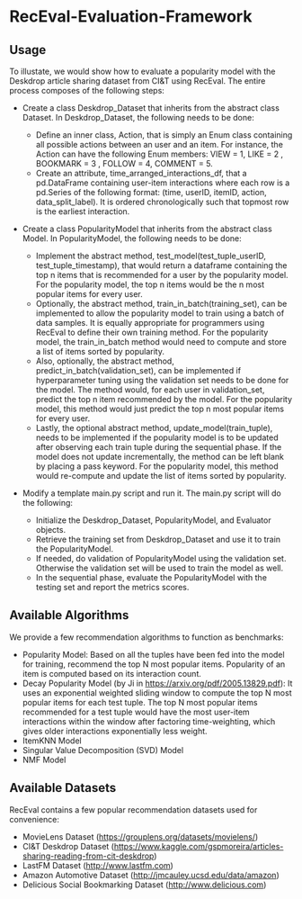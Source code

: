 # RecEval-Evaluation-Framework

## Usage

To illustate, we would show how to evaluate a popularity model with the Deskdrop article sharing dataset from CI&T using RecEval. The entire process composes of the following steps:  
- Create a class Deskdrop_Dataset that inherits from the abstract class Dataset. In Deskdrop_Dataset, the following needs to be done:
  -  Define an inner class, Action, that is simply an Enum class containing all possible actions between an user and an item. For instance, the Action can have the following Enum members: VIEW = 1, LIKE = 2 , BOOKMARK = 3 , FOLLOW = 4, COMMENT = 5. 
  -  Create an attribute, time_arranged_interactions_df, that a pd.DataFrame containing user-item interactions where each row is a pd.Series of the following format: (time, userID, itemID, action, data_split_label). It is ordered chronologically such that topmost row is the earliest interaction.  

- Create a class PopularityModel that inherits from the abstract class Model. In PopularityModel, the following needs to be done:
  -  Implement the abstract method, test_model(test_tuple_userID, test_tuple_timestamp), that would return a dataframe containing the top n items that is recommended for a user by the popularity model. For the popularity model, the top n items would be the n most popular items for every user.
  -  Optionally, the abstract method, train_in_batch(training_set), can be implemented to allow the popularity model to train using a batch of data samples. It is equally appropriate for programmers using RecEval to define their own training method. For the popularity model, the train_in_batch method would need to compute and store a list of items sorted by popularity.
  -  Also, optionally, the abstract method, predict_in_batch(validation_set), can be implemented if hyperparameter tuning using the validation set needs to be done for the model. The method would, for each user in validation_set, predict the top n item recommended by the model.  For the popularity model, this method would just predict the top n most popular items for every user.
  -  Lastly, the optional abstract method, update_model(train_tuple), needs to be implemented if the popularity model is to be updated after observing each train tuple during the sequential phase. If the model does not update incrementally, the method can be left blank by placing a pass keyword. For the popularity model, this method would re-compute and update the list of items sorted by popularity.

- Modify a template main.py script and run it. The main.py script will do the following:
  -  Initialize the Deskdrop_Dataset, PopularityModel, and Evaluator objects.
  -  Retrieve the training set from Deskdrop_Dataset and use it to train the PopularityModel.
  -  If needed, do validation of PopularityModel using the validation set. Otherwise the validation set will be used to train the model as well.
  -  In the sequential phase, evaluate the PopularityModel with the testing set and report the metrics scores.


## Available Algorithms
We provide a few recommendation algorithms to function as benchmarks:
- Popularity Model: Based on all the tuples have been fed into the model for training, recommend the top N most popular items. Popularity of an item is computed based on its interaction count.
- Decay Popularity Model (by Ji in https://arxiv.org/pdf/2005.13829.pdf): It uses an exponential weighted sliding window to compute the top N most popular items for each test tuple. The top N most popular items recommended for a test tuple would have the most user-item interactions within the window after factoring time-weighting, which gives older interactions exponentially less weight.
- ItemKNN Model
- Singular Value Decomposition (SVD) Model
- NMF Model 


## Available Datasets
RecEval contains a few popular recommendation datasets used for convenience:
- MovieLens Dataset (https://grouplens.org/datasets/movielens/)
- CI\&T Deskdrop Dataset (https://www.kaggle.com/gspmoreira/articles-sharing-reading-from-cit-deskdrop)
- LastFM Dataset (http://www.lastfm.com)
- Amazon Automotive Dataset (http://jmcauley.ucsd.edu/data/amazon)
- Delicious Social Bookmarking Dataset (http://www.delicious.com)
